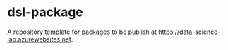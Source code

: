 # dsl-package
A repository template for packages to be publish at https://data-science-lab.azurewebsites.net.  
